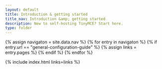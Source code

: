 ```yaml
---
layout: default
title: Introduction & getting started
title_nav: Introduction &amp; getting started
description: New to self-hosting TinyMCE? Start here.
type: folder
---
```

{% assign navigaton = site.data.nav %}
{% for entry in navigaton %}
  {% if entry.url == "general-configuration-guide" %}
    {% assign links = entry.pages %}
  {% endif %}
{% endfor %}

{% include index.html links=links %}
